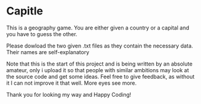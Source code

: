 # Capitle
This is a geography game. You are either given a country or a capital and you have to guess the other.

Please dowload the two given .txt files as they contain the necessary data. Their names are self-explanatory

Note that this is the start of this project and is being written by an absolute amateur, only i upload it so
that people with similar ambitions may look at the source code and get some ideas.
Feel free to give feedback, as without it I can not improve it that well. More eyes see more.

Thank you for looking my way and Happy Coding!
